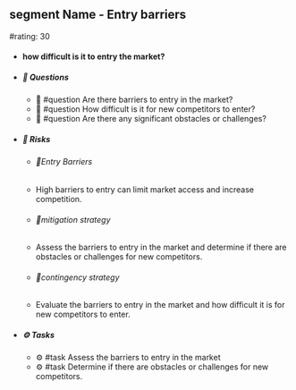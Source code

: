 ## segment Name - Entry barriers
#rating: 30
- #### how difficult is it to entry the market?
- ##### 💭 Questions
  - 💭 #question Are there barriers to entry in the market?
  - 💭 #question How difficult is it for new competitors to enter?
  - 💭 #question Are there any significant obstacles or challenges?
- ##### 🚨 Risks
  - ###### 🚨Entry Barriers
  - High barriers to entry can limit market access and increase competition.
  - ###### 🚨mitigation strategy
  - Assess the barriers to entry in the market and determine if there are obstacles or challenges for new competitors.
  - ###### 🚨contingency strategy
  - Evaluate the barriers to entry in the market and how difficult it is for new competitors to enter.
- ##### ⚙️ Tasks
  - ⚙️ #task Assess the barriers to entry in the market
  - ⚙️ #task  Determine if there are obstacles or challenges for new competitors.


